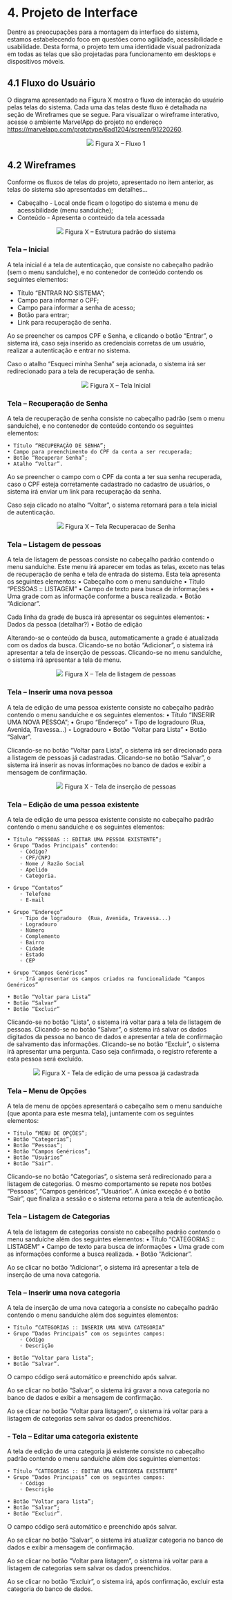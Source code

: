 # 4. Projeto de Interface
Dentre as preocupações para a montagem da interface do sistema, estamos estabelecendo foco em questões como agilidade, acessibilidade e usabilidade. Desta forma, o projeto tem uma identidade visual padronizada em todas as telas que são projetadas para funcionamento em desktops e dispositivos móveis.

## 4.1 Fluxo do Usuário
O diagrama apresentado na Figura X mostra o fluxo de interação do usuário pelas telas do sistema. Cada uma das telas deste fluxo é detalhada na seção de Wireframes que se segue. Para visualizar o wireframe interativo, acesse o ambiente MarvelApp do projeto no endereço https://marvelapp.com/prototype/6ad1204/screen/91220260.


<CENTER>
<img src='img/telas/Fluxo1.png'>
Figura X – Fluxo 1
</CENTER>


## 4.2 Wireframes
Conforme os fluxos de telas do projeto, apresentado no item anterior, as telas do sistema são apresentadas em detalhes...

* Cabeçalho - Local onde ficam o logotipo do sistema e menu de acessibilidade (menu sanduíche);
* Conteúdo - Apresenta o conteúdo da tela acessada

<CENTER>
<img src='img/telas/Estrutura.png'>
Figura X – Estrutura padrão do sistema
</CENTER>

### Tela – Inicial

A tela inicial é a tela de autenticação, que consiste no cabeçalho padrão (sem o menu sanduíche), e no contenedor de conteúdo contendo os seguintes elementos:

* Título “ENTRAR NO SISTEMA”;
* Campo para informar o CPF;
* Campo para informar a senha de acesso;
* Botão para entrar;
* Link para recuperação de senha.

Ao se preencher os campos CPF e Senha, e clicando o botão “Entrar”, o sistema irá, caso seja inserido as credenciais corretas de um usuário, realizar a autenticação e entrar no sistema.

Caso o atalho “Esqueci minha Senha” seja acionada, o sistema irá ser redirecionado para a tela de recuperação de senha.

<CENTER>
<img src='img/telas/Tela_Inicial.png'>
Figura X – Tela Inicial
</CENTER>


### Tela – Recuperação de Senha

A tela de recuperação de senha consiste no cabeçalho padrão (sem o menu sanduíche), e no contenedor de conteúdo contendo os seguintes elementos:

    • Título “RECUPERAÇÃO DE SENHA”;
    • Campo para preenchimento do CPF da conta a ser recuperada;
    • Botão “Recuperar Senha”;
    • Atalho “Voltar”.

Ao se preencher o campo com o CPF da conta a ter sua senha recuperada, caso o CPF esteja corretamente cadastrado no cadastro de usuários, o sistema irá enviar um link para recuperação da senha.

Caso seja clicado no atalho “Voltar”, o sistema retornará para a tela inicial de autenticação.

<CENTER>
<img src='img/telas/Tela_Recuperacao_Senha.png'>
Figura X – Tela Recuperacao de Senha
</CENTER>

### Tela – Listagem de pessoas

A tela de listagem de pessoas consiste no cabeçalho padrão contendo o menu sanduíche. Este menu irá aparecer em todas as telas, exceto nas telas de recuperação de senha e tela de entrada do sistema. Esta tela apresenta os seguintes elementos:
    • Cabeçalho com o menu sanduíche
    • Título “PESSOAS :: LISTAGEM”
    • Campo de texto para busca de informações
    • Uma grade com as informaçõe conforme a busca realizada.
    • Botão “Adicionar”.


Cada linha da grade de busca irá apresentar os seguintes elementos:
    • Dados da pessoa (detalhar?)
    • Botão de edição

Alterando-se o conteúdo da busca, automaticamente a grade é atualizada com os dados da busca.
Clicando-se no botão “Adicionar”, o sistema irá apresentar a tela de inserção de pessoas.
Clicando-se no menu sanduíche, o sistema irá apresentar a tela de menu.

<CENTER>
<img src='img/telas/Tela_Listagem_Pessoas.png'>
Figura X – Tela de listagem de pessoas
</CENTER>

### Tela – Inserir uma nova pessoa

A tela de edição de uma pessoa existente consiste no cabeçalho padrão contendo o menu sanduíche e os seguintes elementos:
    • Título “INSERIR UMA NOVA PESSOA”;
    • Grupo “Endereço”
        ◦ Tipo de logradouro  (Rua, Avenida, Travessa...)
        ◦ Logradouro
    • Botão “Voltar para Lista”
    • Botão “Salvar”.

Clicando-se no botão “Voltar para Lista”, o sistema irá ser direcionado para a listagem de pessoas já cadastradas.
Clicando-se no botão “Salvar”, o sistema irá inserir as novas informações no banco de dados e exibir a mensagem de confirmação.

<CENTER>
<img src='img/interface/Tela_Inserir_Pessoas.png'>
Figura X - Tela de inserção de pessoas
</CENTER>



### Tela – Edição de uma pessoa existente

A tela de edição de uma pessoa existente consiste no cabeçalho padrão contendo o menu sanduíche e os seguintes elementos:

    • Título “PESSOAS :: EDITAR UMA PESSOA EXISTENTE”;
    • Grupo “Dados Principais” contendo: 
        ◦ Código?
        ◦ CPF/CNPJ
        ◦ Nome / Razão Social
        ◦ Apelido
        ◦ Categoria.

    • Grupo “Contatos”
        ◦ Telefone
        ◦ E-mail

    • Grupo “Endereço”
        ◦ Tipo de logradouro  (Rua, Avenida, Travessa...)
        ◦ Logradouro
        ◦ Número
        ◦ Complemento
        ◦ Bairro
        ◦ Cidade
        ◦ Estado
        ◦ CEP

    • Grupo “Campos Genéricos” 
        ◦ Irá apresentar os campos criados na funcionalidade “Campos Genéricos”

    • Botão “Voltar para Lista”
    • Botão “Salvar”
    • Botão “Excluir”


Clicando-se no botão “Lista”, o sistema irá voltar para a tela de listagem de pessoas.
Clicando-se no botão “Salvar”, o sistema irá salvar os dados digitados da pessoa no banco de dados e apresentar a tela de confirmação de salvamento das informações.
Clicando-se no botão “Excluir”, o sistema irá apresentar uma pergunta. Caso seja confirmada, o registro referente a esta pessoa será excluído.

<CENTER>
<img src='img/interface/Tela_Editar_Pessoas.png'>
Figura X - Tela de edição de uma pessoa já cadastrada
</CENTER>

### Tela – Menu de Opções

A tela de menu de opções apresentará o cabeçalho sem o menu sanduíche (que aponta para este mesma tela), juntamente com os seguintes elementos:

    • Título “MENU DE OPÇÕES”;
    • Botão “Categorias”;
    • Botão “Pessoas”;
    • Botão “Campos Genéricos”;
    • Botão “Usuários”
    • Botão “Sair”.

Clicando-se no botão “Categorias”, o sistema será redirecionado para a listagem de categorias. O mesmo comportamento se repete nos botões “Pessoas”, “Campos genéricos”, “Usuários”. A única exceção é o botão “Sair”, que finaliza a sessão e o sistema retorna para a tela de autenticação.


### Tela – Listagem de Categorias

A tela de listagem de categorias consiste no cabeçalho padrão contendo o menu sanduíche além dos seguintes elementos:
    • Título “CATEGORIAS :: LISTAGEM”
    • Campo de texto para busca de informações
    • Uma grade com as informações conforme a busca realizada.
    • Botão “Adicionar”.

Ao se clicar no botão “Adicionar”, o sistema irá apresentar a tela de inserção de uma nova categoria.


### Tela – Inserir uma nova categoria

A tela de inserção de uma nova categoria a consiste no cabeçalho padrão contendo o menu sanduíche além dos seguintes elementos:

    • Título “CATEGORIAS :: INSERIR UMA NOVA CATEGORIA”
    • Grupo “Dados Principais” com os seguintes campos:
        ◦ Código
        ◦ Descrição

    • Botão “Voltar para lista”;
    • Botão “Salvar”.


O campo código será automático e preenchido após salvar.

Ao se clicar no botão “Salvar”, o sistema irá gravar a nova categoria no banco de dados e exibir a mensagem de confirmação.

Ao se clicar no botão “Voltar para listagem”, o sistema irá voltar para a listagem de categorias sem salvar os dados preenchidos.

### - Tela – Editar uma categoria existente

A tela de edição de uma categoria já existente consiste no cabeçalho padrão contendo o menu sanduíche além dos seguintes elementos:

    • Título “CATEGORIAS :: EDITAR UMA CATEGORIA EXISTENTE”
    • Grupo “Dados Principais” com os seguintes campos:
        ◦ Código
        ◦ Descrição

    • Botão “Voltar para lista”;
    • Botão “Salvar”;
    • Botão “Excluir”.


O campo código será automático e preenchido após salvar.

Ao se clicar no botão “Salvar”, o sistema irá atualizar categoria no banco de dados e exibir a mensagem de confirmação.

Ao se clicar no botão “Voltar para listagem”, o sistema irá voltar para a listagem de categorias sem salvar os dados preenchidos.

Ao se clicar no botão “Excluir”, o sistema irá, após confirmação, excluir esta categoria do banco de dados.
